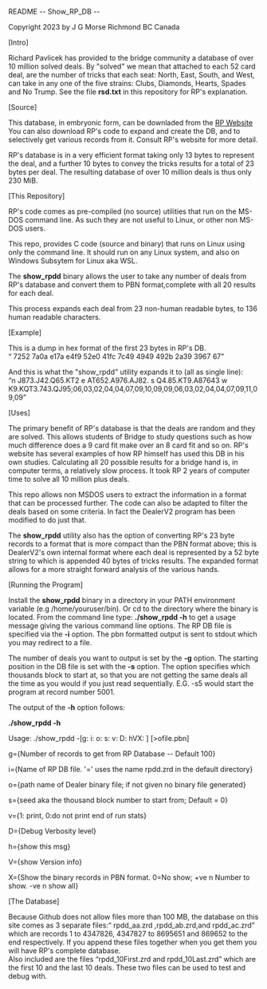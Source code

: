 <p>README -- Show_RP_DB  --</p>
<p>Copyright 2023 by J G Morse Richmond BC Canada</p>
<p>[Intro]</p>
Richard Pavlicek has provided to the bridge community a
database of over 10 million solved deals.
By "solved" we mean that attached to each 52 card
deal, are the number of tricks that each seat:
North, East, South, and West, can take in any one of
the five strains: Clubs, Diamonds, Hearts, Spades and 
No Trump.
See the file <b>rsd.txt</b> in this repository for RP's
explanation.
<p> </p>
<p>[Source] </p>
<p>This database, in embryonic form, can be downladed 
from the <a href="www.rpbridge.net/rput.htm">RP Website</a>
You can also download RP's code to expand and create
the DB, and to selectively get various records from it.
Consult RP's website for more detail.</p>
<p> </p>
<p>RP's database is in a very efficient format taking only
13 bytes to represent the deal, and a further 10 bytes
to convey the tricks results for a total of 23 bytes 
per deal.
The resulting database of over 10 million deals is thus
only 230 MiB. </p>
<p> </p>
<p> [This Repository] </p>
<p>RP's code comes as pre-compiled (no source) utilities
that run on the MS-DOS command line. 
As such they are not useful to Linux, or other non
MS-DOS users.
<p>This repo, provides C code (source and binary) that
runs on Linux using only the command line.
It should run on any Linux system, and also
on Windows Subsytem for Linux aka WSL.</p>
<p>The <b>show_rpdd</b> binary allows the user to take any number of deals from RP's database and convert them to PBN format,complete with all 20 results for each deal.</p>
<p>This process expands each deal from 23 non-human readable bytes, to 136 human readable characters.</p> 
<p> </p>
<p>[Example]</p>
<p>
This is a dump in hex format of the first 23 bytes in RP's DB.<br />
<q> 7252 7a0a e17a e4f9 52e0 41fc 7c49 4949 492b 2a39 3967 67</q> 

And this is what the "show_rpdd" utility expands it to (all as single line):<br />
<q>n J873.J42.Q65.KT2 e AT652.A976.AJ82. s Q4.85.KT9.A87643 w K9.KQT3.743.QJ95;06,03,02,04,04,07,09,10,09,09,06,03,02,04,04,07,09,11,09,09</q>


</p><p> </p>
<p>[Uses]</p>
<p>The primary benefit of RP's database is that the deals are random and they are solved. 
This allows students of Bridge to study questions such as how much difference does a 9 card fit make over an 8 card fit and so on. RP's website has several examples of how RP himself has used this DB in his own studies.
Calculating all 20 possible results for a bridge hand is, in computer terms, a relatively slow process. It took RP 2 years of computer time to solve all 10 million plus deals.
</p> 
<p>
This repo allows non MSDOS users to extract the information in a format that can be processed further. The code can also be adapted to filter the deals based on some criteria.
In fact the DealerV2 program has been modified to do just that.
</p><p>
The <b>show_rpdd</b> utility also has the option of converting RP's 23 byte records to a format that is more compact than the PBN format above; this is DealerV2's own internal format where each deal is represented by a 52 byte string to which is appended 40 bytes of tricks results.
The expanded format allows for a more straight forward analysis of the various hands.
</p>
<p> </p>
<p>[Running the Program]</p>
<p>Install the <b>show_rpdd</b> binary in a directory in your PATH environment variable (e.g /home/youruser/bin).
Or cd to the directory where the binary is located.
From the command line type: <b>./show_rpdd -h</b> to get a usage message giving the various command line options.
The RP DB file is specified via the <b>-i</b> option. 
The pbn formatted output is sent to stdout which you may redirect to a file.</p><p>
The number of deals you want to output is set by the <b>-g</b> option.
The starting position in the DB file is set with the <b>-s</b> option. The option specifies which thousands block to start at, so that you are not getting the same deals all the time as you would if you just read sequentially. E.G. -s5 would start the program at record number 5001.</p>
<p>
The output of the <b>-h</b> option follows:</p>
<p><b>./show_rpdd -h</b></p>
<p>Usage: ./show_rpdd -[g: i: o: s: v: D: hVX: ] [>ofile.pbn] </p>
<p>g={Number of records to get from RP Database -- Default 100}</p> 
<p>i={Name of RP DB file. '=' uses the name rpdd.zrd in the default directory}</p>
<p>o={path name of Dealer binary file; if not given no binary file generated}</p>
<p>s={seed aka the thousand block number to start from; Default = 0}</p>
<p>v={1: print, 0:do not print end of run stats}</p> 
<p>D={Debug Verbosity level}</p> 
<p>h={show this msg}</p>
<p>V={show Version info}</p> 
<p>X={Show the binary records in PBN format. 0=No show; +ve n Number to show. -ve n show all}</p> 

<p>[The Database]<p>
Because Github does not allow files more than 100 MB, the database on this site comes as 3 separate files:<q> rpdd_aa.zrd ,rpdd_ab.zrd,and rpdd_ac.zrd</q> which are records 1 to 4347826, 4347827 to 8695651 and 869652 to the end respectively. If you append these files together when you get them you will have RP's complete database.</br />
Also included are the files <q>rpdd_10First.zrd and rpdd_10Last.zrd</q> which are the first 10 and the last 10 deals. These two files can be used to test and debug with.</p>


